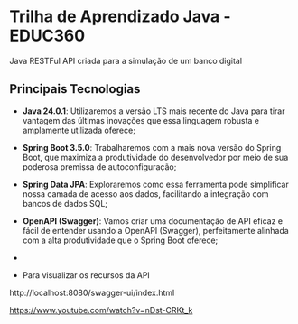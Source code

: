 # Trilha de Aprendizado Java - EDUC360

Java RESTFul API criada para a simulação de um banco digital 

## Principais Tecnologias
- **Java 24.0.1**: Utilizaremos a versão LTS mais recente do Java para tirar vantagem das últimas inovações que essa linguagem robusta e amplamente utilizada oferece;
- **Spring Boot 3.5.0**: Trabalharemos com a mais nova versão do Spring Boot, que maximiza a produtividade do desenvolvedor por meio de sua poderosa premissa de autoconfiguração;
- **Spring Data JPA**: Exploraremos como essa ferramenta pode simplificar nossa camada de acesso aos dados, facilitando a integração com bancos de dados SQL;
- **OpenAPI (Swagger)**: Vamos criar uma documentação de API eficaz e fácil de entender usando a OpenAPI (Swagger), perfeitamente alinhada com a alta produtividade que o Spring Boot oferece;

- 
- Para visualizar os recursos da API

http://localhost:8080/swagger-ui/index.html


https://www.youtube.com/watch?v=nDst-CRKt_k  




